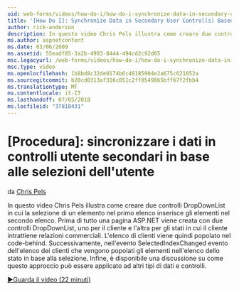 ```yaml
---
uid: web-forms/videos/how-do-i/how-do-i-synchronize-data-in-secondary-user-controls-based-upon-user-selections
title: '[How Do I]: Synchronize Data in Secondary User Control(s) Based Upon User Selections | Microsoft Docs'
author: rick-anderson
description: In questo video Chris Pels illustra come creare due controlli DropDownList in cui la selezione di un elemento nel primo elenco inserisce gli elementi nel secondo elenco. Home...
ms.author: aspnetcontent
ms.date: 03/06/2009
ms.assetid: 55eadf85-3a2b-4993-8444-494cd2c92d65
msc.legacyurl: /web-forms/videos/how-do-i/how-do-i-synchronize-data-in-secondary-user-controls-based-upon-user-selections
msc.type: video
ms.openlocfilehash: 1b8bd8c32de0174b6c40185904e2a675c621652a
ms.sourcegitcommit: b28cd0313af316c051c2ff8549865bff67f2fbb4
ms.translationtype: MT
ms.contentlocale: it-IT
ms.lasthandoff: 07/05/2018
ms.locfileid: "37818431"
---
```

<a name="how-do-i-synchronize-data-in-secondary-user-controls-based-upon-user-selections"></a>[Procedura]: sincronizzare i dati in controlli utente secondari in base alle selezioni dell'utente
====================
da [Chris Pels](https://twitter.com/chrispels)

In questo video Chris Pels illustra come creare due controlli DropDownList in cui la selezione di un elemento nel primo elenco inserisce gli elementi nel secondo elenco. Prima di tutto una pagina ASP.NET viene creata con due controlli DropDownList, uno per il cliente e l'altra per gli stati in cui il cliente intrattiene relazioni commerciali. L'elenco di clienti viene quindi popolato nel code-behind. Successivamente, nell'evento SelectedIndexChanged evento dell'elenco dei clienti che vengono popolati gli elementi nell'elenco dello stato in base alla selezione. Infine, è disponibile una discussione su come questo approccio può essere applicato ad altri tipi di dati e controlli.

[&#9654;Guarda il video (22 minuti)](https://channel9.msdn.com/Blogs/ASP-NET-Site-Videos/how-do-i-synchronize-data-in-secondary-user-controls-based-upon-user-selections)
